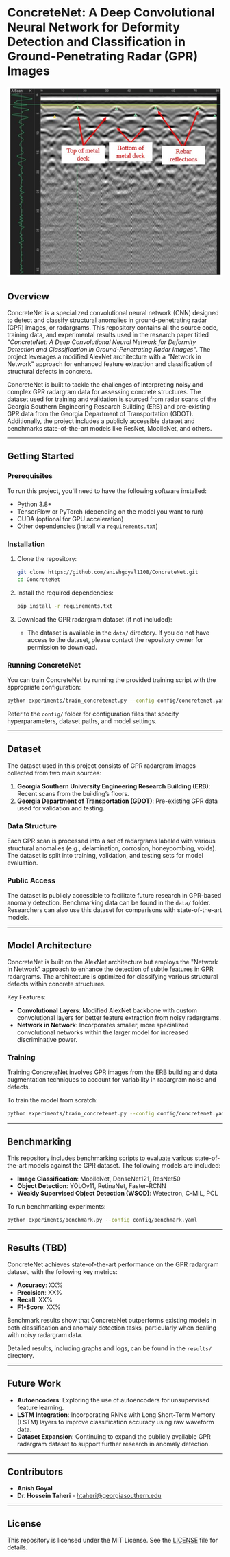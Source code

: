 # ConcreteNet: A Deep Convolutional Neural Network for Deformity Detection and Classification in Ground-Penetrating Radar (GPR) Images

<p align="center">
  <img src="docs/award proposal/img/Figure1.jpg">
</p>

## Overview

ConcreteNet is a specialized convolutional neural network (CNN) designed to detect and classify structural anomalies in ground-penetrating radar (GPR) images, or radargrams. This repository contains all the source code, training data, and experimental results used in the research paper titled *"ConcreteNet: A Deep Convolutional Neural Network for Deformity Detection and Classification in Ground-Penetrating Radar Images"*. The project leverages a modified AlexNet architecture with a "Network in Network" approach for enhanced feature extraction and classification of structural defects in concrete.

ConcreteNet is built to tackle the challenges of interpreting noisy and complex GPR radargram data for assessing concrete structures. The dataset used for training and validation is sourced from radar scans of the Georgia Southern Engineering Research Building (ERB) and pre-existing GPR data from the Georgia Department of Transportation (GDOT). Additionally, the project includes a publicly accessible dataset and benchmarks state-of-the-art models like ResNet, MobileNet, and others.

---

## Getting Started

### Prerequisites

To run this project, you'll need to have the following software installed:

- Python 3.8+
- TensorFlow or PyTorch (depending on the model you want to run)
- CUDA (optional for GPU acceleration)
- Other dependencies (install via `requirements.txt`)

### Installation

1. Clone the repository:
   ```bash
   git clone https://github.com/anishgoyal1108/ConcreteNet.git
   cd ConcreteNet
   ```

2. Install the required dependencies:
   ```bash
   pip install -r requirements.txt
   ```

3. Download the GPR radargram dataset (if not included):
   - The dataset is available in the `data/` directory. If you do not have access to the dataset, please contact the repository owner for permission to download.

### Running ConcreteNet

You can train ConcreteNet by running the provided training script with the appropriate configuration:

```bash
python experiments/train_concretenet.py --config config/concretenet.yaml
```

Refer to the `config/` folder for configuration files that specify hyperparameters, dataset paths, and model settings.

---

## Dataset

The dataset used in this project consists of GPR radargram images collected from two main sources:

1. **Georgia Southern University Engineering Research Building (ERB)**: Recent scans from the building’s floors.
2. **Georgia Department of Transportation (GDOT)**: Pre-existing GPR data used for validation and testing.

### Data Structure

Each GPR scan is processed into a set of radargrams labeled with various structural anomalies (e.g., delamination, corrosion, honeycombing, voids). The dataset is split into training, validation, and testing sets for model evaluation.

### Public Access

The dataset is publicly accessible to facilitate future research in GPR-based anomaly detection. Benchmarking data can be found in the `data/` folder. Researchers can also use this dataset for comparisons with state-of-the-art models.

---

## Model Architecture

ConcreteNet is built on the AlexNet architecture but employs the "Network in Network" approach to enhance the detection of subtle features in GPR radargrams. The architecture is optimized for classifying various structural defects within concrete structures.

Key Features:

- **Convolutional Layers**: Modified AlexNet backbone with custom convolutional layers for better feature extraction from noisy radargrams.
- **Network in Network**: Incorporates smaller, more specialized convolutional networks within the larger model for increased discriminative power.

### Training

Training ConcreteNet involves GPR images from the ERB building and data augmentation techniques to account for variability in radargram noise and defects.

To train the model from scratch:
```bash
python experiments/train_concretenet.py --config config/concretenet.yaml
```

---

## Benchmarking

This repository includes benchmarking scripts to evaluate various state-of-the-art models against the GPR dataset. The following models are included:

- **Image Classification**: MobileNet, DenseNet121, ResNet50
- **Object Detection**: YOLOv11, RetinaNet, Faster-RCNN
- **Weakly Supervised Object Detection (WSOD)**: Wetectron, C-MIL, PCL

To run benchmarking experiments:
```bash
python experiments/benchmark.py --config config/benchmark.yaml
```

---

## Results (TBD)

ConcreteNet achieves state-of-the-art performance on the GPR radargram dataset, with the following key metrics:

- **Accuracy**: XX%
- **Precision**: XX%
- **Recall**: XX%
- **F1-Score**: XX%

Benchmark results show that ConcreteNet outperforms existing models in both classification and anomaly detection tasks, particularly when dealing with noisy radargram data.

Detailed results, including graphs and logs, can be found in the `results/` directory.

---

## Future Work

- **Autoencoders**: Exploring the use of autoencoders for unsupervised feature learning.
- **LSTM Integration**: Incorporating RNNs with Long Short-Term Memory (LSTM) layers to improve classification accuracy using raw waveform data.
- **Dataset Expansion**: Continuing to expand the publicly available GPR radargram dataset to support further research in anomaly detection.

---

## Contributors

- **Anish Goyal**
- **Dr. Hossein Taheri** - [htaheri@georgiasouthern.edu](mailto:htaheri@georgiasouthern.edu)

---

## License

This repository is licensed under the MIT License. See the [LICENSE](LICENSE) file for details.
